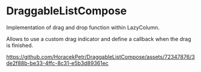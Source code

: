 # DraggableListCompose

Implementation of drag and drop function within LazyColumn. 

Allows to use a custom drag indicator and define a callback when the drag is finished.

https://github.com/HoracekPetr/DraggableListCompose/assets/72347876/3de2f88b-be33-4ffc-8c31-e5b3d89361ec

